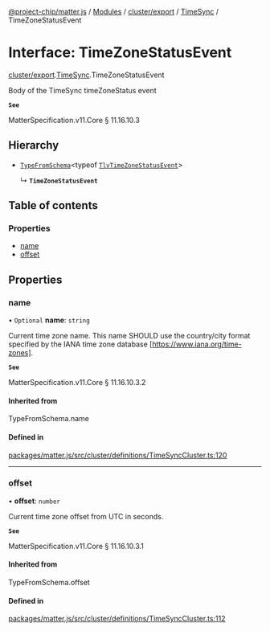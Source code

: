[@project-chip/matter.js](../README.md) / [Modules](../modules.md) / [cluster/export](../modules/cluster_export.md) / [TimeSync](../modules/cluster_export.TimeSync.md) / TimeZoneStatusEvent

# Interface: TimeZoneStatusEvent

[cluster/export](../modules/cluster_export.md).[TimeSync](../modules/cluster_export.TimeSync.md).TimeZoneStatusEvent

Body of the TimeSync timeZoneStatus event

**`See`**

MatterSpecification.v11.Core § 11.16.10.3

## Hierarchy

- [`TypeFromSchema`](../modules/tlv_export.md#typefromschema)\<typeof [`TlvTimeZoneStatusEvent`](../modules/cluster_export.TimeSync.md#tlvtimezonestatusevent)\>

  ↳ **`TimeZoneStatusEvent`**

## Table of contents

### Properties

- [name](cluster_export.TimeSync.TimeZoneStatusEvent.md#name)
- [offset](cluster_export.TimeSync.TimeZoneStatusEvent.md#offset)

## Properties

### name

• `Optional` **name**: `string`

Current time zone name. This name SHOULD use the country/city format specified by the IANA time zone
database [https://www.iana.org/time-zones].

**`See`**

MatterSpecification.v11.Core § 11.16.10.3.2

#### Inherited from

TypeFromSchema.name

#### Defined in

[packages/matter.js/src/cluster/definitions/TimeSyncCluster.ts:120](https://github.com/project-chip/matter.js/blob/904d0c9b952b91f28a21803759c5e5c66ee4d272/packages/matter.js/src/cluster/definitions/TimeSyncCluster.ts#L120)

___

### offset

• **offset**: `number`

Current time zone offset from UTC in seconds.

**`See`**

MatterSpecification.v11.Core § 11.16.10.3.1

#### Inherited from

TypeFromSchema.offset

#### Defined in

[packages/matter.js/src/cluster/definitions/TimeSyncCluster.ts:112](https://github.com/project-chip/matter.js/blob/904d0c9b952b91f28a21803759c5e5c66ee4d272/packages/matter.js/src/cluster/definitions/TimeSyncCluster.ts#L112)
